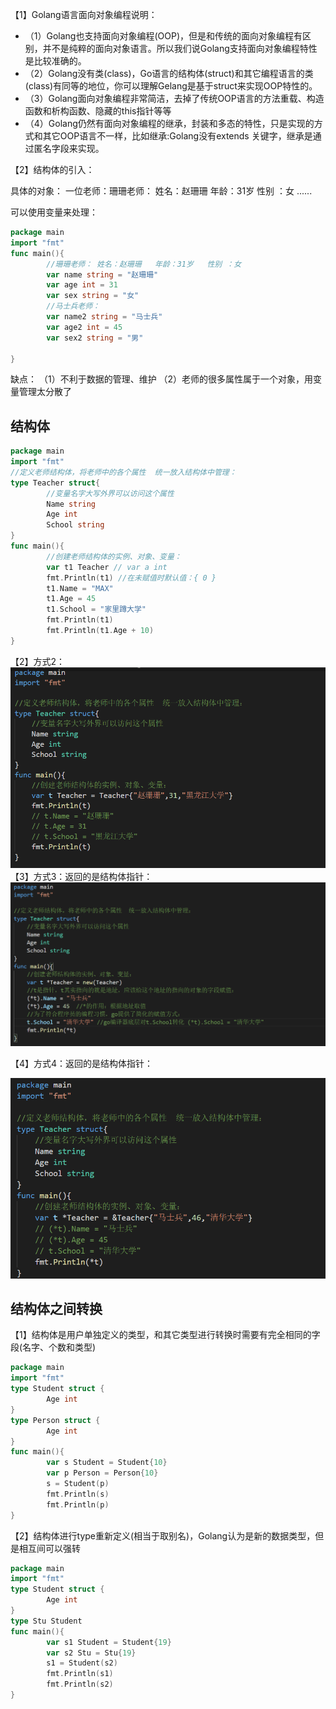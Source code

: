 【1】Golang语言面向对象编程说明：
- （1）Golang也支持面向对象编程(OOP)，但是和传统的面向对象编程有区别，并不是纯粹的面向对象语言。所以我们说Golang支持面向对象编程特性是比较准确的。
- （2）Golang没有类(class)，Go语言的结构体(struct)和其它编程语言的类(class)有同等的地位，你可以理解Gelang是基于struct来实现OOP特性的。
- （3）Golang面向对象编程非常简洁，去掉了传统OOP语言的方法重载、构造函数和析构函数、隐藏的this指针等等
- （4）Golang仍然有面向对象编程的继承，封装和多态的特性，只是实现的方式和其它OOP语言不一样，比如继承:Golang没有extends 关键字，继承是通过匿名字段来实现。

【2】结构体的引入：

具体的对象：
一位老师：珊珊老师： 姓名：赵珊珊   年龄：31岁   性别 ：女 ......

可以使用变量来处理：
```go
package main
import "fmt"
func main(){
        //珊珊老师： 姓名：赵珊珊   年龄：31岁   性别 ：女
        var name string = "赵珊珊"
        var age int = 31
        var sex string = "女"
        //马士兵老师：
        var name2 string = "马士兵"
        var age2 int = 45
        var sex2 string = "男"
       
}
```
缺点：
（1）不利于数据的管理、维护
（2）老师的很多属性属于一个对象，用变量管理太分散了

## 结构体
```go
package main
import "fmt"
//定义老师结构体，将老师中的各个属性  统一放入结构体中管理：
type Teacher struct{
        //变量名字大写外界可以访问这个属性
        Name string
        Age int
        School string
}
func main(){
        //创建老师结构体的实例、对象、变量：
        var t1 Teacher // var a int
        fmt.Println(t1) //在未赋值时默认值：{ 0 }
        t1.Name = "MAX"
        t1.Age = 45
        t1.School = "家里蹲大学"
        fmt.Println(t1)
        fmt.Println(t1.Age + 10)
}
```
【2】方式2：
![img.png](img.png)
【3】方式3：返回的是结构体指针：
![img_1.png](img_1.png)

【4】方式4：返回的是结构体指针：

![img_2.png](img_2.png)

## 结构体之间转换
【1】结构体是用户单独定义的类型，和其它类型进行转换时需要有完全相同的字段(名字、个数和类型)
```go
package main
import "fmt"
type Student struct {
        Age int
}
type Person struct {
        Age int
}
func main(){
        var s Student = Student{10}
        var p Person = Person{10}
        s = Student(p)
        fmt.Println(s)
        fmt.Println(p)
}
```
【2】结构体进行type重新定义(相当于取别名)，Golang认为是新的数据类型，但是相互间可以强转
```go
package main
import "fmt"
type Student struct {
        Age int
}
type Stu Student
func main(){
        var s1 Student = Student{19}
        var s2 Stu = Stu{19}
        s1 = Student(s2)
        fmt.Println(s1)
        fmt.Println(s2)
}
```